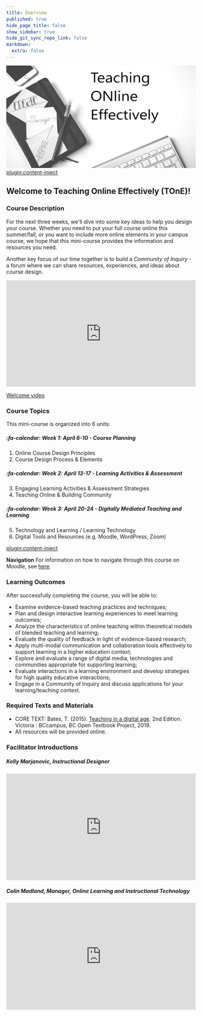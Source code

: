 ```yaml
---
title: Overview
published: true
hide_page_title: false
show_sidebar: true
hide_git_sync_repo_link: false
markdown:
  extra: false
---
```


![](rsz_tone.jpg)
[plugin:content-inject](_important-reminders)

## Welcome to Teaching Online Effectively (TOnE)!

### Course Description
For the next three weeks, we'll dive into some key ideas to help you design your course.  Whether you need to put your full course online this summer/fall, or you want to include more online elements in your campus course, we hope that this mini-course provides the information and resources you need.

Another key focus of our time together is to build a *Community of Inquiry* - a forum where we can share resources, experiences, and ideas about course design.


<div style='max-width: 640px'><div style='position: relative; padding-bottom: 56.25%; height: 0; overflow: hidden;'><iframe width="640" height="360" src="https://web.microsoftstream.com/embed/video/93de64ca-3c4d-4f93-b1b3-2b30880ec72e?autoplay=false&amp;showinfo=false" allowfullscreen style="border:none; position: absolute; top: 0; left: 0; right: 0; bottom: 0; height: 100%; max-width: 100%;"></iframe></div></div>

[Welcome video](https://web.microsoftstream.com/embed/video/93de64ca-3c4d-4f93-b1b3-2b30880ec72e?autoplay=false&amp;showinfo=false)

### Course Topics
This mini-course is organized into 6 units:

##### :fa-calendar: *Week 1: April 6-10 - Course Planning*
  1. Online Course Design Principles
  2. Course Design Process & Elements

##### :fa-calendar: *Week 2: April 13-17 - Learning Activities & Assessment*
  3. Engaging Learning Activities & Assessment Strategies
  4. Teaching Online & Building Community

##### :fa-calendar: *Week 3: April 20-24 - Digitally Mediated Teaching and Learning*
 5. Technology and Learning / Learning Technology
 6. Digital Tools and Resources (e.g. Moodle, WordPress, Zoom)


[plugin:content-inject](../schedule/_calendar)



**Navigation**
For information on how to navigate through this course on Moodle, see [here](http://create.twu.ca/help/moodle).


### Learning Outcomes

After successfully completing the course, you will be able to:
- Examine evidence-based teaching practices and techniques;
- Plan and design interactive learning experiences to meet learning outcomes;
- Analyze the characteristics of online teaching within theoretical models of blended teaching and learning;
- Evaluate the quality of feedback in light of evidence-based research;
- Apply multi-modal communication and collaboration tools effectively to support learning in a higher education context;
- Explore and evaluate a range of digital media, technologies and communities appropriate for supporting learning;
- Evaluate interactions in a learning environment and develop strategies for high quality educative interactions;
- Engage in a Community of Inquiry and discuss applications for your learning/teaching context.


### **Required** Texts and Materials
- CORE TEXT: Bates, T. (2015). [Teaching in a digital age](https://pressbooks.bccampus.ca/teachinginadigitalagev2/). 2nd Edition. Victoria : BCcampus, BC Open Textbook Project, 2019.
- All resources will be provided online.


### Facilitator Introductions

##### Kelly Marjanovic, Instructional Designer
<div style='max-width: 640px'><div style='position: relative; padding-bottom: 56.25%; height: 0; overflow: hidden;'><iframe width="640" height="360" src="https://web.microsoftstream.com/embed/video/657e1605-b115-4521-bd1d-0d21c94ee04a?autoplay=false&amp;showinfo=false" allowfullscreen style="border:none; position: absolute; top: 0; left: 0; right: 0; bottom: 0; height: 100%; max-width: 100%;"></iframe></div></div>

##### Colin Madland, Manager, Online Learning and Instructional Technology
<div style='max-width: 640px'><div style='position: relative; padding-bottom: 56.25%; height: 0; overflow: hidden;'><iframe width="640" height="360" src="https://web.microsoftstream.com/embed/video/06e8c4be-f7fe-40d9-a28a-229294e3a8b2?autoplay=false&amp;showinfo=false" allowfullscreen style="border:none; position: absolute; top: 0; left: 0; right: 0; bottom: 0; height: 100%; max-width: 100%;"></iframe></div></div>

